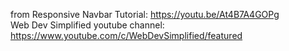from Responsive Navbar Tutorial: https://youtu.be/At4B7A4GOPg  
Web Dev Simplified youtube channel: https://www.youtube.com/c/WebDevSimplified/featured


